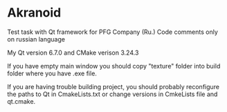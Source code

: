 # Akranoid
Test task with Qt framework for PFG Company (Ru.)
Code comments only on russian language 

My Qt version 6.7.0 and CMake verison 3.24.3

If you have empty main window you should copy "texture" 
folder into build folder where you have .exe file. 

If you are having trouble building project, you should probably reconfigure the paths to Qt in CmakeLists.txt or change versions in CmkeLists file and qt.cmake.
